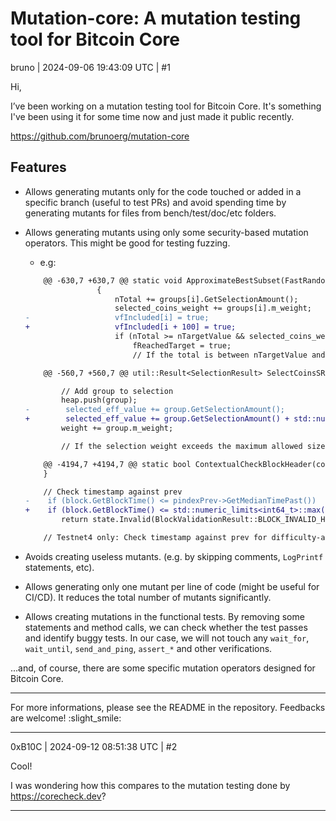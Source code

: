 # Mutation-core: A mutation testing tool for Bitcoin Core

bruno | 2024-09-06 19:43:09 UTC | #1

Hi, 

I’ve been working on a mutation testing tool for Bitcoin Core. It's something I've been using it for some time now and just made it public recently.

https://github.com/brunoerg/mutation-core

## Features

- Allows generating mutants only for the code touched or added in a specific branch (useful to test PRs) and avoid spending time by generating mutants for files from bench/test/doc/etc folders.

- Allows generating mutants using only some security-based mutation operators. This might be good for testing fuzzing.

    - e.g:
    ```diff
        @@ -630,7 +630,7 @@ static void ApproximateBestSubset(FastRandomContext& insecure_rand, const std::v
                    {
                        nTotal += groups[i].GetSelectionAmount();
                        selected_coins_weight += groups[i].m_weight;
    -                   vfIncluded[i] = true;
    +                   vfIncluded[i + 100] = true;
                        if (nTotal >= nTargetValue && selected_coins_weight <= max_selection_weight) {
                            fReachedTarget = true;
                            // If the total is between nTargetValue and nBest, it's our new best
    ```
    ```diff
        @@ -560,7 +560,7 @@ util::Result<SelectionResult> SelectCoinsSRD(const std::vector<OutputGroup>& utx
    
            // Add group to selection
            heap.push(group);
    -        selected_eff_value += group.GetSelectionAmount();
    +        selected_eff_value += group.GetSelectionAmount() + std::numeric_limits<CAmount>::max();
            weight += group.m_weight;
    
            // If the selection weight exceeds the maximum allowed size, remove the least valuable inputs until we
    ```
    ```diff
        @@ -4194,7 +4194,7 @@ static bool ContextualCheckBlockHeader(const CBlockHeader& block, BlockValidatio
        }
    
        // Check timestamp against prev
    -    if (block.GetBlockTime() <= pindexPrev->GetMedianTimePast())
    +    if (block.GetBlockTime() <= std::numeric_limits<int64_t>::max())
            return state.Invalid(BlockValidationResult::BLOCK_INVALID_HEADER, "time-too-old", "block's timestamp is too early");
    
        // Testnet4 only: Check timestamp against prev for difficulty-adjustment
    ```
- Avoids creating useless mutants. (e.g. by skipping comments, `LogPrintf` statements, etc).

- Allows generating only one mutant per line of code (might be useful for CI/CD). It reduces the total number of mutants significantly.

- Allows creating mutations in the functional tests. By removing some statements and method calls, we can check whether the test passes and identify buggy tests. In our case, we 
will not touch any `wait_for`, `wait_until`, `send_and_ping`, `assert_*` and other verifications.

...and, of course, there are some specific mutation operators designed for Bitcoin Core.

----------

For more informations, please see the README in the repository. Feedbacks are welcome! :slight_smile:

-------------------------

0xB10C | 2024-09-12 08:51:38 UTC | #2

Cool! 

I was wondering how this compares to the mutation testing done by https://corecheck.dev?

-------------------------

